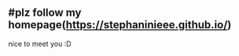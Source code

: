 #plz follow my homepage(https://stephaninieee.github.io/)
----------------------------------------------------------
nice to meet you :D
